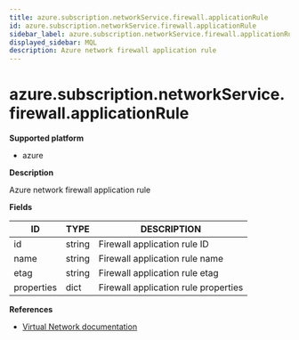 ```yaml
---
title: azure.subscription.networkService.firewall.applicationRule
id: azure.subscription.networkService.firewall.applicationRule
sidebar_label: azure.subscription.networkService.firewall.applicationRule
displayed_sidebar: MQL
description: Azure network firewall application rule
---
```


# azure.subscription.networkService.firewall.applicationRule

**Supported platform**

- azure

**Description**

Azure network firewall application rule

**Fields**

| ID         | TYPE   | DESCRIPTION                          |
| ---------- | ------ | ------------------------------------ |
| id         | string | Firewall application rule ID         |
| name       | string | Firewall application rule name       |
| etag       | string | Firewall application rule etag       |
| properties | dict   | Firewall application rule properties |

**References**

- [Virtual Network documentation](https://learn.microsoft.com/en-us/azure/virtual-network/)
